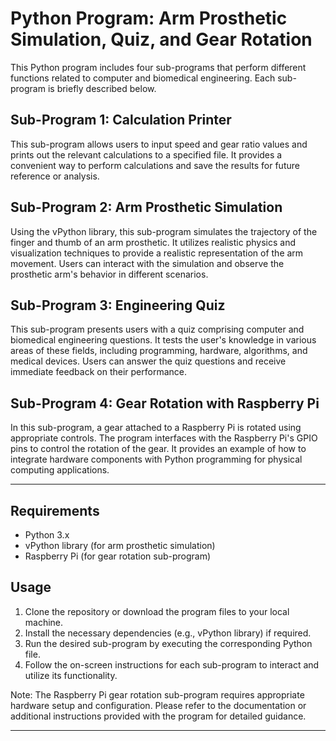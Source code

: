 # Python Program: Arm Prosthetic Simulation, Quiz, and Gear Rotation

This Python program includes four sub-programs that perform different functions related to computer and biomedical engineering. Each sub-program is briefly described below.

## Sub-Program 1: Calculation Printer

This sub-program allows users to input speed and gear ratio values and prints out the relevant calculations to a specified file. It provides a convenient way to perform calculations and save the results for future reference or analysis.

## Sub-Program 2: Arm Prosthetic Simulation

Using the vPython library, this sub-program simulates the trajectory of the finger and thumb of an arm prosthetic. It utilizes realistic physics and visualization techniques to provide a realistic representation of the arm movement. Users can interact with the simulation and observe the prosthetic arm's behavior in different scenarios.

## Sub-Program 3: Engineering Quiz

This sub-program presents users with a quiz comprising computer and biomedical engineering questions. It tests the user's knowledge in various areas of these fields, including programming, hardware, algorithms, and medical devices. Users can answer the quiz questions and receive immediate feedback on their performance.

## Sub-Program 4: Gear Rotation with Raspberry Pi

In this sub-program, a gear attached to a Raspberry Pi is rotated using appropriate controls. The program interfaces with the Raspberry Pi's GPIO pins to control the rotation of the gear. It provides an example of how to integrate hardware components with Python programming for physical computing applications.

---

## Requirements

- Python 3.x
- vPython library (for arm prosthetic simulation)
- Raspberry Pi (for gear rotation sub-program)

## Usage

1. Clone the repository or download the program files to your local machine.
2. Install the necessary dependencies (e.g., vPython library) if required.
3. Run the desired sub-program by executing the corresponding Python file.
4. Follow the on-screen instructions for each sub-program to interact and utilize its functionality.

Note: The Raspberry Pi gear rotation sub-program requires appropriate hardware setup and configuration. Please refer to the documentation or additional instructions provided with the program for detailed guidance.

---


